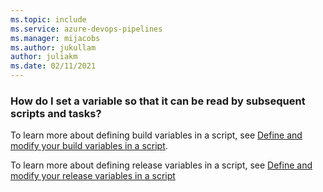 ```yaml
---
ms.topic: include
ms.service: azure-devops-pipelines
ms.manager: mijacobs
ms.author: jukullam
author: juliakm
ms.date: 02/11/2021
---
```


### How do I set a variable so that it can be read by subsequent scripts and tasks?

To learn more about defining build variables in a script, see [Define and modify your build variables in a script](../process/variables.md#set-a-multi-job-output-variable). 

To learn more about defining release variables in a script, see [Define and modify your release variables in a script](../release/variables.md#use-custom-variables)
